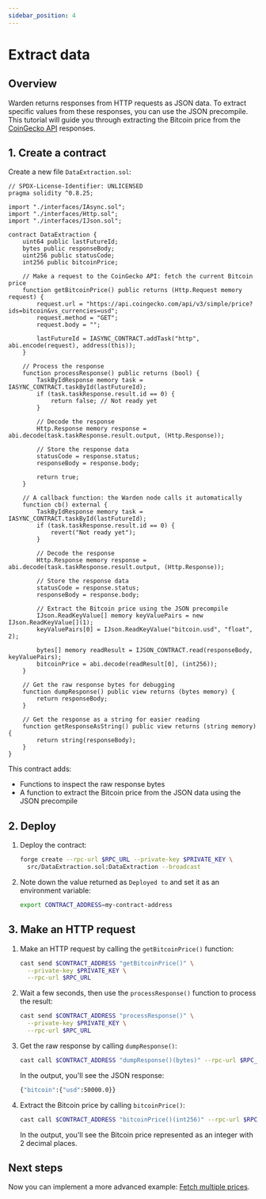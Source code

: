 ```yaml
---
sidebar_position: 4
---
```


# Extract data

## Overview

Warden returns responses from HTTP requests as JSON data. To extract specific values from these responses, you can use the JSON precompile. This tutorial will guide you through extracting the Bitcoin price from the [CoinGecko API](https://docs.coingecko.com/reference/introduction) responses.

## 1. Create a contract

Create a new file `DataExtraction.sol`:

```solidity title="warden-http-examples/src/DataExtraction.sol"
// SPDX-License-Identifier: UNLICENSED
pragma solidity ^0.8.25;

import "./interfaces/IAsync.sol";
import "./interfaces/Http.sol";
import "./interfaces/IJson.sol";

contract DataExtraction {
    uint64 public lastFutureId;
    bytes public responseBody;
    uint256 public statusCode;
    int256 public bitcoinPrice;
    
    // Make a request to the CoinGecko API: fetch the current Bitcoin price
    function getBitcoinPrice() public returns (Http.Request memory request) {
        request.url = "https://api.coingecko.com/api/v3/simple/price?ids=bitcoin&vs_currencies=usd";
        request.method = "GET";
        request.body = "";
        
        lastFutureId = IASYNC_CONTRACT.addTask("http", abi.encode(request), address(this));
    }
    
    // Process the response
    function processResponse() public returns (bool) {
        TaskByIdResponse memory task = IASYNC_CONTRACT.taskById(lastFutureId);
        if (task.taskResponse.result.id == 0) {
            return false; // Not ready yet
        }
        
        // Decode the response
        Http.Response memory response = abi.decode(task.taskResponse.result.output, (Http.Response));
        
        // Store the response data
        statusCode = response.status;
        responseBody = response.body;
        
        return true;
    }
    
    // A callback function: the Warden node calls it automatically
    function cb() external {
        TaskByIdResponse memory task = IASYNC_CONTRACT.taskById(lastFutureId);
        if (task.taskResponse.result.id == 0) {
            revert("Not ready yet");
        }
        
        // Decode the response
        Http.Response memory response = abi.decode(task.taskResponse.result.output, (Http.Response));
        
        // Store the response data
        statusCode = response.status;
        responseBody = response.body;
        
        // Extract the Bitcoin price using the JSON precompile
        IJson.ReadKeyValue[] memory keyValuePairs = new IJson.ReadKeyValue[](1);
        keyValuePairs[0] = IJson.ReadKeyValue("bitcoin.usd", "float", 2);
        
        bytes[] memory readResult = IJSON_CONTRACT.read(responseBody, keyValuePairs);
        bitcoinPrice = abi.decode(readResult[0], (int256));
    }
    
    // Get the raw response bytes for debugging
    function dumpResponse() public view returns (bytes memory) {
        return responseBody;
    }
    
    // Get the response as a string for easier reading
    function getResponseAsString() public view returns (string memory) {
        return string(responseBody);
    }
}
```

This contract adds:

- Functions to inspect the raw response bytes
- A function to extract the Bitcoin price from the JSON data using the JSON precompile

## 2. Deploy

1. Deploy the contract:

   ```bash
   forge create --rpc-url $RPC_URL --private-key $PRIVATE_KEY \
     src/DataExtraction.sol:DataExtraction --broadcast
   ```

2. Note down the value returned as `Deployed to` and set it as an environment variable:

   ```bash
   export CONTRACT_ADDRESS=my-contract-address
   ```

## 3. Make an HTTP request

1. Make an HTTP request by calling the `getBitcoinPrice()` function:

   ```bash
   cast send $CONTRACT_ADDRESS "getBitcoinPrice()" \
     --private-key $PRIVATE_KEY \
     --rpc-url $RPC_URL
   ```

2. Wait a few seconds, then use the `processResponse()` function to process the result:

   ```bash
   cast send $CONTRACT_ADDRESS "processResponse()" \
     --private-key $PRIVATE_KEY \
     --rpc-url $RPC_URL
   ```

3. Get the raw response by calling `dumpResponse()`:

   ```bash
   cast call $CONTRACT_ADDRESS "dumpResponse()(bytes)" --rpc-url $RPC_URL
   ```

   In the output, you'll see the JSON response:

   ```bash
   {"bitcoin":{"usd":50000.0}}
   ```

4. Extract the Bitcoin price by calling `bitcoinPrice()`:

   ```bash
   cast call $CONTRACT_ADDRESS "bitcoinPrice()(int256)" --rpc-url $RPC_URL
   ```

   In the output, you'll see the Bitcoin price represented as an integer with 2 decimal places.

## Next steps

Now you can implement a more advanced example: [Fetch multiple prices](fetch-multiple-prices).
